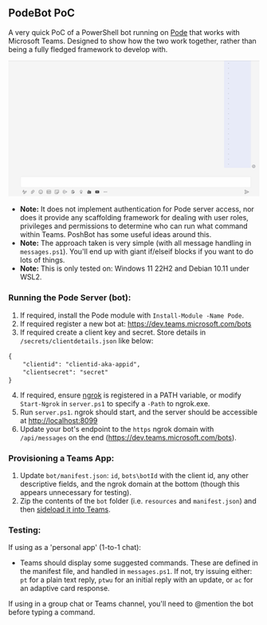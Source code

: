 ﻿## PodeBot PoC

A very quick PoC of a PowerShell bot running on [Pode](https://github.com/badgerati/Pode) that works with Microsoft Teams. Designed to show how the two work together, rather than being a fully fledged framework to develop with.

![demo](images/demo.gif)

* **Note:** It does not implement authentication for Pode server access, nor does it provide any scaffolding framework for dealing with user roles, privileges and permissions to determine who can run what command within Teams. PoshBot has some useful ideas around this.
* **Note:** The approach taken is very simple (with all message handling in `messages.ps1`). You'll end up with giant if/elseif blocks if you want to do lots of things.
* **Note:** This is only tested on: Windows 11 22H2 and Debian 10.11 under WSL2.

### Running the Pode Server (bot):

1. If required, install the Pode module with `Install-Module -Name Pode`.
2. If required register a new bot at: https://dev.teams.microsoft.com/bots
3. If required create a client key and secret. Store details in `/secrets/clientdetails.json` like below:

```
{
	"clientid": "clientid-aka-appid",
	"clientsecret": "secret"
}
```

4. If required, ensure [ngrok](https://ngrok.com/download) is registered in a PATH variable, or modify `Start-Ngrok` in `server.ps1` to specify a `-Path` to ngrok.exe.
5. Run `server.ps1`. ngrok should start, and the server should be accessible at [http://localhost:8099](http://localhost:8099)
6. Update your bot's endpoint to the `https` ngrok domain with `/api/messages` on the end (https://dev.teams.microsoft.com/bots).

### Provisioning a Teams App:

1. Update `bot/manifest.json`: `id`, `bots\botId` with the client id, any other descriptive fields, and the ngrok domain at the bottom (though this appears unnecessary for testing).
2. Zip the contents of the `bot` folder (i.e. `resources` and `manifest.json`) and then [sideload it into Teams](https://docs.microsoft.com/en-us/microsoftteams/platform/concepts/deploy-and-publish/apps-upload).

### Testing:

If using as a 'personal app' (1-to-1 chat):

* Teams should display some suggested commands. These are defined in the manifest file, and handled in `messages.ps1`. If not, try issuing either: `pt` for a plain text reply, `ptwu` for an initial reply with an update, or `ac` for an adaptive card response.

If using in a group chat or Teams channel, you'll need to @mention the bot before typing a command.